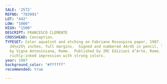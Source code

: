 ```yaml
---
SALE: '2572'
REFNO: "783991"
LOT: "442"
LOW: "1000"
HIGH: "1500"
DESCRIPT: FRANCESCO CLEMENTE
CROSSHEAD: Conception.
TYPESET: Color aquatint and etching on Fabriano Rosaspina paper, 1987.  875x645 mm;
  34½x25½ inches, full margins.  Signed and numbered 44/45 in pencil, lower center.  Printed
  by Vigna Antoniniana, Rome.  Published by 2RC Edizioni d’Arte, Rome.  A superb,
  richly-inked impression with strong colors.
year: 1987
background_color: "#ffffff"
recommended: true

---
```

